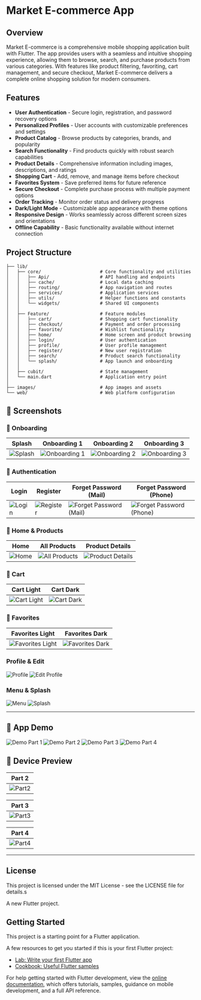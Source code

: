 # Market E-commerce App

## Overview

Market E-commerce is a comprehensive mobile shopping application built with Flutter. The app provides users with a seamless and intuitive shopping experience, allowing them to browse, search, and purchase products from various categories. With features like product filtering, favoriting, cart management, and secure checkout, Market E-commerce delivers a complete online shopping solution for modern consumers.

## Features

- **User Authentication** - Secure login, registration, and password recovery options
- **Personalized Profiles** - User accounts with customizable preferences and settings
- **Product Catalog** - Browse products by categories, brands, and popularity
- **Search Functionality** - Find products quickly with robust search capabilities
- **Product Details** - Comprehensive information including images, descriptions, and ratings
- **Shopping Cart** - Add, remove, and manage items before checkout
- **Favorites System** - Save preferred items for future reference
- **Secure Checkout** - Complete purchase process with multiple payment options
- **Order Tracking** - Monitor order status and delivery progress
- **Dark/Light Mode** - Customizable app appearance with theme options
- **Responsive Design** - Works seamlessly across different screen sizes and orientations
- **Offline Capability** - Basic functionality available without internet connection

## Project Structure

```
├── lib/
│   ├── core/                      # Core functionality and utilities
│   │   ├── Api/                   # API handling and endpoints
│   │   ├── cache/                 # Local data caching
│   │   ├── routing/               # App navigation and routes
│   │   ├── services/              # Application services
│   │   ├── utils/                 # Helper functions and constants
│   │   └── widgets/               # Shared UI components
│   │
│   ├── Feature/                   # Feature modules
│   │   ├── cart/                  # Shopping cart functionality
│   │   ├── checkout/              # Payment and order processing
│   │   ├── favorite/              # Wishlist functionality
│   │   ├── home/                  # Home screen and product browsing
│   │   ├── login/                 # User authentication
│   │   ├── profile/               # User profile management
│   │   ├── register/              # New user registration
│   │   ├── search/                # Product search functionality
│   │   └── splash/                # App launch and onboarding
│   │
│   ├── cubit/                     # State management
│   └── main.dart                  # Application entry point
│
├── images/                        # App images and assets
└── web/                           # Web platform configuration
```
## 📸 Screenshots

### 🔹 Onboarding
| Splash | Onboarding 1 | Onboarding 2 | Onboarding 3 |
|--------|--------------|--------------|--------------|
| ![Splash](screenshots/splash_screen.png) | ![Onboarding 1](screenshots/onboarding1.png) | ![Onboarding 2](screenshots/onboarding2.png) | ![Onboarding 3](screenshots/onboarding3.png) |

### 🔹 Authentication
| Login | Register | Forget Password (Mail) | Forget Password (Phone) |
|-------|----------|--------------------------|--------------------------|
| ![Login](screenshots/login_screen.png) | ![Register](screenshots/register_screen.png) | ![Forget Password (Mail)](screenshots/forget_pass_using_mail.png) | ![Forget Password (Phone)](screenshots/forget_pass_using_phone.png) |

### 🔹 Home & Products
| Home | All Products | Product Details |
|------|--------------|-----------------|
| ![Home](screenshots/home_screen.png) | ![All Products](screenshots/allproducts_screen.png) | ![Product Details](screenshots/product_details.png) |

### 🔹 Cart
| Cart Light | Cart Dark |
|------------|-----------|
| ![Cart Light](screenshots/cart_screen_light.png) | ![Cart Dark](screenshots/cart_dark_screen.png) |

### 🔹 Favorites
| Favorites Light | Favorites Dark |
|-----------------|----------------|
| ![Favorites Light](screenshots/fav_screen_light.png) | ![Favorites Dark](screenshots/fav_dark_screen.png) |

### Profile & Edit
![Profile](screenshots/profile_screen.png)
![Edit Profile](screenshots/edit_profile_screen.png)

### Menu & Splash
![Menu](screenshots/menu_screen.png)
![Splash](screenshots/splash_screen.png)

---

## 🎥 App Demo

![Demo Part 1](screenshots/MarketApp_Part1.gif)
![Demo Part 2](screenshots/MarketApp_part2.gif)
![Demo Part 3](screenshots/MarketApp_part3.gif)
![Demo Part 4](screenshots/MarketApp_part4.gif)


## 📱 Device Preview

| Part 2 |
|--------|
| ![Part2](screenshots/MarketApp_part2.gif) |

| Part 3 |
|--------|
| ![Part3](screenshots/MarketApp_Part3.gif) |

| Part 4 |
|--------|
| ![Part4](screenshots/MarketApp_part4.gif) |

---



## License

This project is licensed under the MIT License - see the LICENSE file for details.s

A new Flutter project.

## Getting Started

This project is a starting point for a Flutter application.

A few resources to get you started if this is your first Flutter project:

- [Lab: Write your first Flutter app](https://docs.flutter.dev/get-started/codelab)
- [Cookbook: Useful Flutter samples](https://docs.flutter.dev/cookbook)

For help getting started with Flutter development, view the
[online documentation](https://docs.flutter.dev/), which offers tutorials,
samples, guidance on mobile development, and a full API reference.
